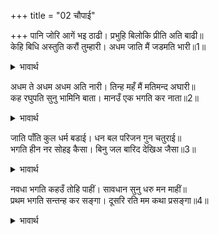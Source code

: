 +++
title = "02 चौपाई"

+++
पानि जोरि आगें भइ ठाढी। प्रभुहि बिलोकि प्रीति अति बाढी॥  
केहि बिधि अस्तुति करौं तुम्हारी। अधम जाति मैं जडमति भारी॥1॥  

<details><summary>भावार्थ</summary>

 फिर वे हाथ जोडकर आगे खडी हो गईं। प्रभु को देखकर उनका प्रेम अत्यन्त बढ गया। (उन्होन्ने कहा-) मैं किस प्रकार आपकी स्तुति करूँ? मैं नीच जाति की और अत्यन्त मूढ बुद्धि हूँ॥1॥  
</details>

अधम ते अधम अधम अति नारी। तिन्ह महँ मैं मतिमन्द अघारी॥  
कह रघुपति सुनु भामिनि बाता। मानउँ एक भगति कर नाता॥2॥  

<details><summary>भावार्थ</summary>

 जो अधम से भी अधम हैं, स्त्रियाँ उनमें भी अत्यन्त अधम हैं, और उनमें भी हे पापनाशन! मैं मन्दबुद्धि हूँ। श्री रघुनाथजी ने कहा- हे भामिनि! मेरी बात सुन! मैं तो केवल एक भक्ति ही का सम्बन्ध मानता हूँ॥2॥  
</details>

जाति पाँति कुल धर्म बडाई। धन बल परिजन गुन चतुराई॥  
भगति हीन नर सोहइ कैसा। बिनु जल बारिद देखिअ जैसा॥3॥  

<details><summary>भावार्थ</summary>

 जाति, पाँति, कुल, धर्म, बडाई, धन, बल, कुटुम्ब, गुण और चतुरता- इन सबके होने पर भी भक्ति से रहित मनुष्य कैसा लगता है, जैसे जलहीन बादल (शोभाहीन) दिखाई पडता है॥3॥  
</details>

नवधा भगति कहउँ तोहि पाहीं। सावधान सुनु धरु मन माहीं॥  
प्रथम भगति सन्तन्ह कर सङ्गा। दूसरि रति मम कथा प्रसङ्गा॥4॥  

<details><summary>भावार्थ</summary>

 मैं तुझसे अब अपनी नवधा भक्ति कहता हूँ। तू सावधान होकर सुन और मन में धारण कर। पहली भक्ति है सन्तों का सत्सङ्ग। दूसरी भक्ति है मेरे कथा प्रसङ्ग में प्रेम॥4॥  
</details>

